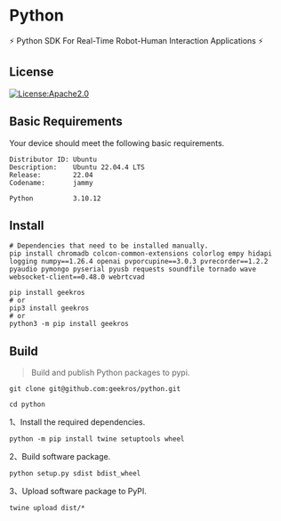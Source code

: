 # Python

⚡ Python SDK For Real-Time Robot-Human Interaction Applications ⚡

## License

[![License:Apache2.0](https://img.shields.io/badge/License-Apache2.0-yellow.svg)](https://opensource.org/licenses/Apache2.0)

## Basic Requirements

Your device should meet the following basic requirements.

```shell
Distributor ID: Ubuntu
Description:    Ubuntu 22.04.4 LTS
Release:        22.04
Codename:       jammy

Python          3.10.12
```

## Install

```shell
# Dependencies that need to be installed manually.
pip install chromadb colcon-common-extensions colorlog empy hidapi logging numpy==1.26.4 openai pvporcupine==3.0.3 pvrecorder==1.2.2 pyaudio pymongo pyserial pyusb requests soundfile tornado wave websocket-client==0.48.0 webrtcvad
```

```shell
pip install geekros
# or
pip3 install geekros
# or
python3 -m pip install geekros
```

## Build

> Build and publish Python packages to pypi.

```shell
git clone git@github.com:geekros/python.git
```

```shell
cd python
```

1、Install the required dependencies.

```shell
python -m pip install twine setuptools wheel
```

2、Build software package.

```shell
python setup.py sdist bdist_wheel
```

3、Upload software package to PyPI.

```shell
twine upload dist/*
```

